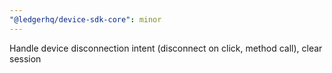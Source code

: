 ```yaml
---
"@ledgerhq/device-sdk-core": minor
---
```


Handle device disconnection intent (disconnect on click, method call), clear session
